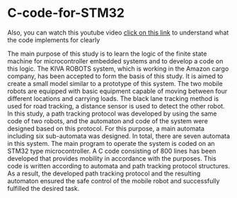 # C-code-for-STM32

Also, you can watch this youtube video [click on this link](https://youtu.be/eeaEhFO0umk?si=uh1QBZnFDyWW-1xR) to understand what the code implements for clearly

The main purpose of this study is to learn the logic of the finite state machine for microcontroller embedded systems and to develop a code on this logic. The KIVA ROBOTS system, which is working in the Amazon cargo company, has been accepted to form the basis of this study. It is aimed to create a small model similar to a prototype of this system. The two mobile robots are equipped with basic equipment capable of moving between four different locations and carrying loads. The black lane tracking method is used for road tracking, a distance sensor is used to detect the other robot. In this study, a path tracking protocol was developed by using the same code of two robots, and the automaton and code of the system were designed based on this protocol. For this purpose, a main automata including six sub-automata was designed. In total, there are seven automata in this system.
The main program to operate the system is coded on an STM32 type microcontroller. A C code consisting of 800 lines has been developed that provides mobility in accordance with the purposes.
This code is written according to automata and path tracking protocol structures. As a result, the developed path tracking protocol and the resulting automaton ensured the safe control of the mobile robot and successfully fulfilled the desired task.
